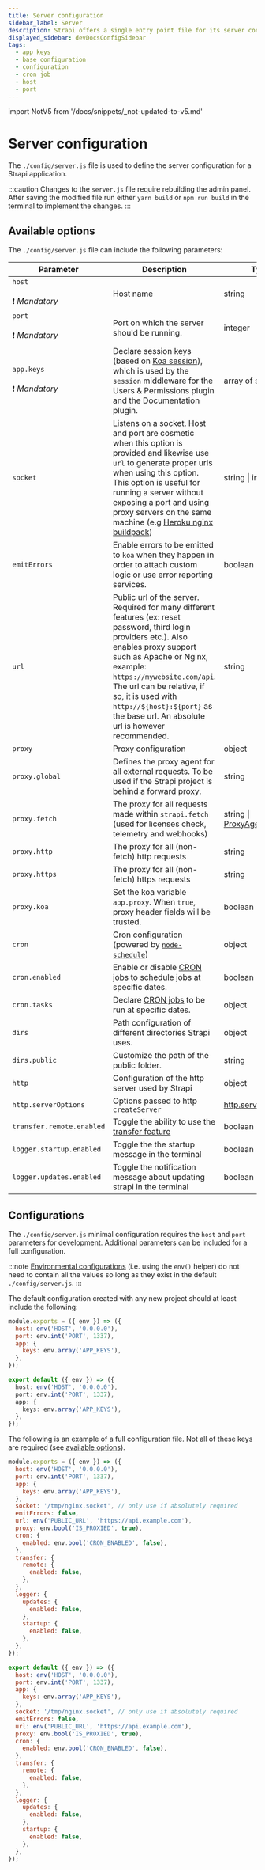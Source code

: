 ```yaml
---
title: Server configuration
sidebar_label: Server
description: Strapi offers a single entry point file for its server configuration.
displayed_sidebar: devDocsConfigSidebar
tags:
  - app keys
  - base configuration
  - configuration
  - cron job
  - host
  - port
---
```


import NotV5 from '/docs/snippets/\_not-updated-to-v5.md'

# Server configuration

<NotV5 />

The `./config/server.js` file is used to define the server configuration for a Strapi application.

:::caution
Changes to the `server.js` file require rebuilding the admin panel. After saving the modified file run either `yarn build` or `npm run build` in the terminal to implement the changes.
:::

## Available options

The `./config/server.js` file can include the following parameters:

<!-- TODO: add admin jwt config option -->
<!-- TODO: sort options alphabetically in the table below  -->

| Parameter                           | Description                                                                                                                                                                                                                                                                                                                                                                 | Type                                                                                              | Default             |
| ----------------------------------- | --------------------------------------------------------------------------------------------------------------------------------------------------------------------------------------------------------------------------------------------------------------------------------------------------------------------------------------------------------------------------- | ------------------------------------------------------------------------------------------------- | ------------------- |
| `host`<br/><br/>❗️ _Mandatory_     | Host name                                                                                                                                                                                                                                                                                                                                                                   | string                                                                                            | `localhost`         |
| `port`<br/><br/>❗️ _Mandatory_     | Port on which the server should be running.                                                                                                                                                                                                                                                                                                                                 | integer                                                                                           | `1337`              |
| `app.keys`<br/><br/>❗️ _Mandatory_ | Declare session keys (based on [Koa session](https://github.com/koajs/session/blob/master/Readme.md)), which is used by the `session` middleware for the Users & Permissions plugin and the Documentation plugin.                                                                                                                                                           | array of strings                                                                                  | `undefined`         |
| `socket`                            | Listens on a socket. Host and port are cosmetic when this option is provided and likewise use `url` to generate proper urls when using this option. This option is useful for running a server without exposing a port and using proxy servers on the same machine (e.g [Heroku nginx buildpack](https://github.com/heroku/heroku-buildpack-nginx#requirements-proxy-mode)) | string \| integer                                                                                 | `/tmp/nginx.socket` |
| `emitErrors`                        | Enable errors to be emitted to `koa` when they happen in order to attach custom logic or use error reporting services.                                                                                                                                                                                                                                                      | boolean                                                                                           | `false`             |
| `url`                               | Public url of the server. Required for many different features (ex: reset password, third login providers etc.). Also enables proxy support such as Apache or Nginx, example: `https://mywebsite.com/api`. The url can be relative, if so, it is used with `http://${host}:${port}` as the base url. An absolute url is however recommended.                                | string                                                                                            | `''`                |
| `proxy`                             | Proxy configuration                                                                                                                                                                                                                                                                                                                                                         | object                                                                                            |                     |
| `proxy.global`                      | Defines the proxy agent for all external requests. To be used if the Strapi project is behind a forward proxy.                                                                                                                                                                                                                                                              | string                                                                                            |                     |
| `proxy.fetch`                       | The proxy for all requests made within `strapi.fetch` (used for licenses check, telemetry and webhooks)                                                                                                                                                                                                                                                                     | string \| [ProxyAgent.Options](https://github.com/nodejs/undici/blob/main/types/proxy-agent.d.ts) |                     |
| `proxy.http`                        | The proxy for all (non-fetch) http requests                                                                                                                                                                                                                                                                                                                                 | string                                                                                            |                     |
| `proxy.https`                       | The proxy for all (non-fetch) https requests                                                                                                                                                                                                                                                                                                                                | string                                                                                            |                     |
| `proxy.koa`                         | Set the koa variable `app.proxy`. When `true`, proxy header fields will be trusted.                                                                                                                                                                                                                                                                                         | boolean                                                                                           | `false`             |
| `cron`                              | Cron configuration (powered by [`node-schedule`](https://github.com/node-schedule/node-schedule))                                                                                                                                                                                                                                                                           | object                                                                                            |                     |
| `cron.enabled`                      | Enable or disable [CRON jobs](/dev-docs/configurations/cron.md) to schedule jobs at specific dates.                                                                                                                                                                                                                                                                         | boolean                                                                                           | `false`             |
| `cron.tasks`                        | Declare [CRON jobs](/dev-docs/configurations/cron.md) to be run at specific dates.                                                                                                                                                                                                                                                                                          | object                                                                                            |                     |
| `dirs`                              | Path configuration of different directories Strapi uses.                                                                                                                                                                                                                                                                                                                    | object                                                                                            |                     |
| `dirs.public`                       | Customize the path of the public folder.                                                                                                                                                                                                                                                                                                                                    | string                                                                                            | `./public`          |
| `http`                              | Configuration of the http server used by Strapi                                                                                                                                                                                                                                                                                                                             | object                                                                                            |                     |
| `http.serverOptions`                | Options passed to http `createServer`                                                                                                                                                                                                                                                                                                                                       | [http.serverOptions](https://nodejs.org/api/http.html#httpcreateserveroptions-requestlistener)    | {}                  |
| `transfer.remote.enabled`           | Toggle the ability to use the [transfer feature](/dev-docs/data-management/transfer)                                                                                                                                                                                                                                                                | boolean                                                                                           | `true`              |
| `logger.startup.enabled`            | Toggle the the startup message in the terminal                                                                                                                                                                                                                                                                                                                              | boolean                                                                                           | `true`              |
| `logger.updates.enabled`            | Toggle the notification message about updating strapi in the terminal                                                                                                                                                                                                                                                                                                       | boolean                                                                                           | `true`              |

## Configurations

The `./config/server.js` minimal configuration requires the `host` and `port` parameters for development. Additional parameters can be included for a full configuration.

:::note
[Environmental configurations](/dev-docs/configurations/environment.md) (i.e. using the `env()` helper) do not need to contain all the values so long as they exist in the default `./config/server.js`.
:::

The default configuration created with any new project should at least include the following:
<Tabs>
<TabItem value="minimal configuration" label="Minimal configuration">

<Tabs groupId="js-ts">
<TabItem value="javascript" label="JavaScript">

```js title="./config/server.js"
module.exports = ({ env }) => ({
  host: env('HOST', '0.0.0.0'),
  port: env.int('PORT', 1337),
  app: {
    keys: env.array('APP_KEYS'),
  },
});
```

</TabItem>

<TabItem value="typescript" label="TypeScript">

```ts title="./config/server.ts"
export default ({ env }) => ({
  host: env('HOST', '0.0.0.0'),
  port: env.int('PORT', 1337),
  app: {
    keys: env.array('APP_KEYS'),
  },
});
```

</TabItem>
</Tabs>

</TabItem>

 <TabItem value="Full configuration" label="Full configuration">

The following is an example of a full configuration file. Not all of these keys are required (see [available options](#available-options)).

<Tabs groupId="js-ts">
<TabItem value="javascript" label="JavaScript">

```js title="./config/server.js"
module.exports = ({ env }) => ({
  host: env('HOST', '0.0.0.0'),
  port: env.int('PORT', 1337),
  app: {
    keys: env.array('APP_KEYS'),
  },
  socket: '/tmp/nginx.socket', // only use if absolutely required
  emitErrors: false,
  url: env('PUBLIC_URL', 'https://api.example.com'),
  proxy: env.bool('IS_PROXIED', true),
  cron: {
    enabled: env.bool('CRON_ENABLED', false),
  },
  transfer: {
    remote: {
      enabled: false,
    },
  },
  logger: {
    updates: {
      enabled: false,
    },
    startup: {
      enabled: false,
    },
  },
});
```

</TabItem>

<TabItem value="typescript" label="TypeScript">

```js title="./config/server.ts"
export default ({ env }) => ({
  host: env('HOST', '0.0.0.0'),
  port: env.int('PORT', 1337),
  app: {
    keys: env.array('APP_KEYS'),
  },
  socket: '/tmp/nginx.socket', // only use if absolutely required
  emitErrors: false,
  url: env('PUBLIC_URL', 'https://api.example.com'),
  proxy: env.bool('IS_PROXIED', true),
  cron: {
    enabled: env.bool('CRON_ENABLED', false),
  },
  transfer: {
    remote: {
      enabled: false,
    },
  },
  logger: {
    updates: {
      enabled: false,
    },
    startup: {
      enabled: false,
    },
  },
});
```

</TabItem>
</Tabs>

</TabItem>
</Tabs>
